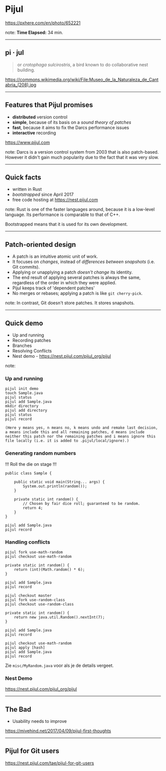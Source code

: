 <!-- .slide: data-background="img/background/usb-sticks.jpg" data-background-color="black" data-background-opacity="0.3"-->

# Pijul

<https://pxhere.com/en/photo/652221>  <!-- .element: class="attribution" -->

note: 
**Time Elapsed:** 34 min.

---

<!-- .slide: data-background="img/background/pijul.jpg" data-background-color="black" data-background-opacity="0.8"-->
## pi · jul <!-- .element: class="stroke" -->

<blockquote class="explanation">
    or <em>crotophaga sulcirostris</em>, a bird known to do collaborative nest building.
</blockquote>

<https://commons.wikimedia.org/wiki/File:Museo_de_la_Naturaleza_de_Cantabria_(208).jpg> <!-- .element: class="attribution" -->

---

## Features that Pijul promises

* **distributed** version control
* **simple**, because of its basis on a *sound theory of patches*
* **fast**, because it aims to fix the Darcs performance issues
* **interactive** recording

<https://www.pijul.com> <!-- element: class="attribution" -->

note:
Darcs is a version control system from 2003 that is also patch-based.
However it didn't gain much popularity due to the fact that it was very slow.

---

## Quick facts

* written in Rust
* *bootstrapped* since April 2017
* free code hosting at <https://nest.pijul.com>

note:
Rust is one of the faster languages around, because it is a low-level language.
Its performance is comparable to that of C++.

Bootstrapped means that it is used for its own development.

---

## Patch-oriented design

* A patch is an intuitive atomic unit of work.
* It focuses on *changes*, instead of *differences between snapshots* (i.e. Git commits).
* Applying or unapplying a patch *doesn't change* its identity.
* The end result of applying several patches is always the same, regardless of the order in which they were applied.
* Pijul keeps track of 'dependent patches'
* No merges or rebases; applying a patch is like `git cherry-pick`.

note:
In contrast, Git doesn't store patches.
It stores snapshots.

---

## Quick demo

* Up and running
* Recording patches
* Branches
* Resolving Conflicts
* Nest demo - <https://nest.pijul.com/pijul_org/pijul>

note:

### Up and running

    pijul init demo
    touch Sample.java
    pijul status
    pijul add Sample.java
    mkdir directory
    pijul add directory
    pijul status
    pijul record 

    (Here y means yes, n means no, k means undo and remake last decision, a means include this and all remaining patches, d means include neither this patch nor the remaining patches and i means ignore this file locally (i.e. it is added to .pijul/local/ignore).)

### Generating random numbers

!!! Roll the die on stage !!!

    public class Sample {

        public static void main(String... args) {
            System.out.println(random());
        }

        private static int random() {
            // Chosen by fair dice roll; guaranteed to be random.
            return 4;
        }
    }

    pijul add Sample.java
    pijul record

### Handling conflicts

    pijul fork use-math-random
    pijul checkout use-math-random

    private static int random() {
        return (int)(Math.random() * 6);
    }

    pijul add Sample.java
    pijul record

    pijul checkout master
    pijul fork use-random-class
    pijul checkout use-random-class

    private static int random() {
        return new java.util.Random().nextInt(7);
    }

    pijul add Sample.java
    pijul record

    pijul checkout use-math-random
    pijul apply [hash]
    pijul add Sample.java
    pijul record

Zie `misc/MyRandom.java` voor als je de details vergeet.

### Nest Demo

<https://nest.pijul.com/pijul_org/pijul>

---

## The Bad

* Usability needs to improve 

<https://mivehind.net/2017/04/09/pijul-first-thoughts>

---

## Pijul for Git users

<https://nest.pijul.com/tae/pijul-for-git-users>
